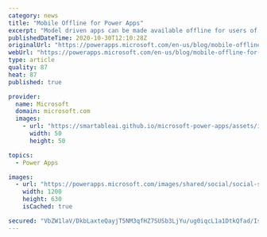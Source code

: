 ```yaml
---
category: news
title: "Mobile Offline for Power Apps"
excerpt: "Model driven apps can be made available offline for users of Power Apps. Maker and end users enhancements are in the Power Platform thus, accruing to Power Apps and Dynamics 365"
publishedDateTime: 2020-10-30T12:10:28Z
originalUrl: "https://powerapps.microsoft.com/en-us/blog/mobile-offline-for-power-apps/"
webUrl: "https://powerapps.microsoft.com/en-us/blog/mobile-offline-for-power-apps/"
type: article
quality: 87
heat: 87
published: true

provider:
  name: Microsoft
  domain: microsoft.com
  images:
    - url: "https://smartableai.github.io/microsoft-power-apps/assets/images/organizations/microsoft.com-50x50.jpg"
      width: 50
      height: 50

topics:
  - Power Apps

images:
  - url: "https://powerapps.microsoft.com/images/shared/social/social-share-post-ignite.png"
    width: 1200
    height: 630
    isCached: true

secured: "VbZW1laV/DkbLaxteQayjT5NM3qfHZ7SUSb3LjYu/ug0iqcL1a1DtkQfad/Iso6IR+ZwmAEnkeG0GaPuxwcex38HKgCxezbdXXQV3vIHzqjCXA5/duGpjZAwqBDAwt3qfvQcLbiKA+v8P6k/PZBdvUpvpIob8Tm8Or+zaW/lWw8/YoH+rP9UthxlLu8gDtCJFJK5qBzFYpJ4vbevjZUGF7b0tZrLKn71ctgmhnUS2wIbx4JO2P0GRSY1XKacIgmWAdlGS1mfFd0wYfyq7tkFXTRGMNAsiBmqMeCmiBtGCziQDNgVFn7TeyWlODBN/N+YQCAQP7qKTB3ZlktJVKBtBCE4pttyE0bcXbCcm99tFHM=;rrntDfXI1W4UuGYyO2YtTw=="
---
```


